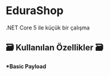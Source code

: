 # EduraShop
.NET Core 5 ile küçük bir çalışma

## 🗃️  Kullanılan Özellikler  🗃️
#### *Basic Payload
